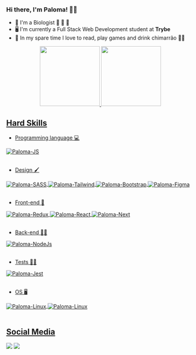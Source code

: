 ### Hi there, I'm Paloma! 🌻✨

- 🌱 I'm a Biologist 🔬 🧬 🧫
- 🖥️ I'm currently a Full Stack Web Development student at **Trybe** 
- 💛 In my spare time I love to read, play games and drink chimarrão 🧉🧉

<div align="center">
  <a href="https://github.com/PalomaWink">
  <img height="160em" src="https://github-readme-stats.vercel.app/api?username=palomawink&show_icons=true&theme=radical&include_all_commits=true&count_private=true"/>
  <img height="160em" src="https://github-readme-stats.vercel.app/api/top-langs/?username=palomawink&layout=compact&langs_count=7&theme=radical"/>
</div>

  ## Hard Skills
  
  - Programming language 💻
  <div style="display: inline_block">
    <img align="center" alt="Paloma-JS" src="https://img.shields.io/badge/JavaScript-323330?style=for-the-badge&logo=javascript&logoColor=F7DF1E">
  </div><br>
  
  - Design 🖌️
  <div style="display: inline_block">
    <img align="center" alt="Paloma-SASS" src="https://img.shields.io/badge/Sass-CC6699?style=for-the-badge&logo=sass&logoColor=white">
    <img align="center" alt="Paloma-Tailwind" src="https://img.shields.io/badge/Tailwind_CSS-38B2AC?style=for-the-badge&logo=tailwind-css&logoColor=white">
    <img align="center" alt="Paloma-Bootstrap" src="https://img.shields.io/badge/Bootstrap-563D7C?style=for-the-badge&logo=bootstrap&logoColor=white">
    <img align="center" alt="Paloma-Figma" src="https://img.shields.io/badge/Figma-F24E1E?style=for-the-badge&logo=figma&logoColor=white">
  </div><br>
  
  - Front-end 💅
  <div style="display: inline_block">
    <img align="center" alt="Paloma-Redux" src="https://img.shields.io/badge/Redux-593D88?style=for-the-badge&logo=redux&logoColor=white">
    <img align="center" alt="Paloma-React" src="https://img.shields.io/badge/React-20232A?style=for-the-badge&logo=react&logoColor=61DAFB">
    <img align="center" alt="Paloma-Next" src="https://img.shields.io/badge/next.js-000000?style=for-the-badge&logo=nextdotjs&logoColor=white">
  </div><br>
  
  - Back-end 👩‍💻
  <div style="display: inline_block">
    <img align="center" alt="Paloma-NodeJs" src="https://img.shields.io/badge/Node.js-339933?style=for-the-badge&logo=nodedotjs&logoColor=white">
  </div><br>
  
  - Tests 👷‍♀️
  <div style="display: inline_block">
    <img align="center" alt="Paloma-Jest" src="https://img.shields.io/badge/Jest-C21325?style=for-the-badge&logo=jest&logoColor=white">
  </div><br>
  
  - OS 🖥️
  <div style="display: inline_block">
    <img align="center" alt="Paloma-Linux" src="https://img.shields.io/badge/Ubuntu-E95420?style=for-the-badge&logo=ubuntu&logoColor=white">
    <img align="center" alt="Paloma-Linux" src="https://img.shields.io/badge/Windows-0078D6?style=for-the-badge&logo=windows&logoColor=white">
  </div><br>

## Social Media
<div>
  <a href="https://www.linkedin.com/in/paloma-wink" target="_blank"><img src="https://img.shields.io/badge/LinkedIn-0077B5?style=for-the-badge&logo=linkedin&logoColor=white" target="_blank"></a>  
  <a href="https://www.instagram.com/paloma.wink/?hl=pt-br" target="_blank"><img src="https://img.shields.io/badge/Instagram-E4405F?style=for-the-badge&logo=instagram&logoColor=white"></a>
</div>
